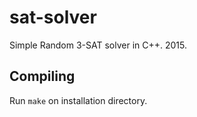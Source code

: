 # sat-solver
Simple Random 3-SAT solver in C++. 2015. 

Compiling
--------
Run `make` on installation directory.
